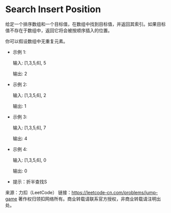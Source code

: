 ﻿#  Search Insert Position    
给定一个排序数组和一个目标值，在数组中找到目标值，并返回其索引。如果目标值不存在于数组中，返回它将会被按顺序插入的位置。

你可以假设数组中无重复元素。

* 示例 1:

    输入: [1,3,5,6], 5
    
    输出: 2

* 示例 2:

    输入: [1,3,5,6], 2
    
    输出: 1

* 示例 3:

    输入: [1,3,5,6], 7
    
    输出: 4

* 示例 4:

    输入: [1,3,5,6], 0
    
    输出: 0

* 提示：折半查找S

来源：力扣（LeetCode）
链接：https://leetcode-cn.com/problems/jump-game
著作权归领扣网络所有。商业转载请联系官方授权，非商业转载请注明出处。
